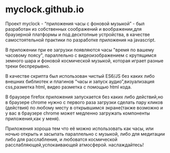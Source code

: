 # myclock.github.io


Проект myclock - “приложения часы с фоновой музыкой” - был разработан из собственных соображений и воображении,для браузерной платформы и под десктопные устройства, в качестве самостоятельной практики по разработке приложения на javascript.

В приложении при ее загрузки появляются часы "время по вашему часовому поясу", параллельно с видеоизображением с крутящимся земного шара и фоновой космической музыкой, которая играет разные треки беспрерывно.

В качестве скрипта был использован чистый ES6/JS без каких либо внешних библиотек и плагинов “часы и запуск аудио”,визуализация css,разметка html, видео разметка с помощью html кода.

В браузере firefox приложения запускается без каких либо действий,но в браузере chrome нужно с первого раза загрузки сделать пару кликов (действия) по любому месту в открывшимся экране(также возможно и у вас в браузере chrome может медленно загружать компоненты приложения,как у меня).

Приложения хороша тем что её можно использовать как часы, или ночью открыть и засыпать параллельно с музыкой, либо для медитации либо для расслабления, и любоватся космической расслабляющей,успокаивающей атмосферой. 
наслаждайтесь!
